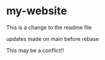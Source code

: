 # my-website

This is a change to the readme file

updates made on main before rebase

This may be a conflict!!

